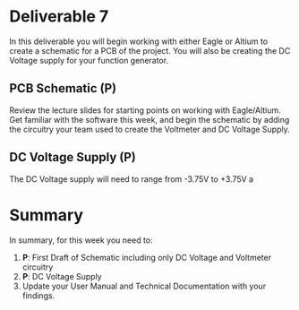 # Deliverable 7
In this deliverable you will begin working with either Eagle or Altium to create a schematic for a PCB of the project. You will also be creating the DC Voltage supply for your function generator.


## PCB Schematic (P)
Review the lecture slides for starting points on working with Eagle/Altium. Get familiar with the software this week, and begin the schematic by adding the circuitry your team used to create the Voltmeter and DC Voltage Supply.

## DC Voltage Supply (P)
The DC Voltage supply will need to range from -3.75V to +3.75V a

# Summary

In summary, for this week you need to:

1. **P**: First Draft of Schematic including only DC Voltage and Voltmeter circuitry
2. **P**: DC Voltage Supply
3. Update your User Manual and Technical Documentation with your findings.

